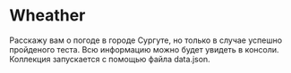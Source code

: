 # Wheather
Расскажу вам о погоде в городе Сургуте, но только в случае успешно пройденого теста. Всю информацию можно будет увидеть в консоли. 
Коллекция запускается с помощью файла data.json.
